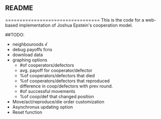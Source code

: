 ## README
=================================
This is the code for a web-based implementation 
of Joshua Epstein's cooperation model. 


##TODO:
- neighbouroods √
- debug payoffs fcns
- download data
- graphing options
	- #of cooperators/defectors
	- avg. payoff for cooperator/defector
	- %of cooperators/defectors that died
	- %of cooperators/defectors that reproduced
	- difference in coop/defectors with prev round.
	- #of successful movements
	- %of coop/def that changed position
- Move/act/reproduce/die order customization
- Asynchronus updating option
- Reset function